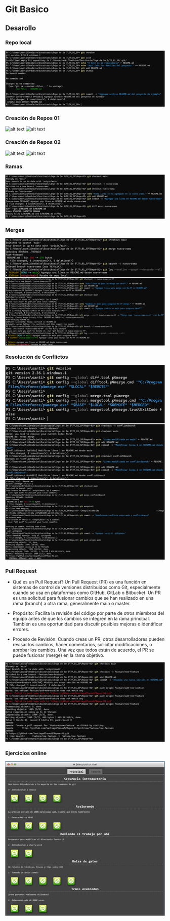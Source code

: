 # Git Basico
## Desarollo
### Repo local
![alt text](Crearunrepositoriolocalyagregararchivos.png)

### Creación de Repos 01 
![alt text](CreacióndeRepos01-P1.png)
![alt text](CreacióndeRepos01-P2.png)

### Creación de Repos 02
![alt text](CreacióndeRepos02-P1.png)
![alt text](CreacióndeRepos02-P2.png)

### Ramas
![alt text](Ramas.png)

### Merges
![alt text](Merges-P1.png)
![alt text](Merges-P2.png)

### Resolución de Conflictos
![alt text](Conflictos.png)
![alt text](Conflictos1.png)
![alt text](Conflictos2.png)

### Pull Request

* Qué es un Pull Request?
Un Pull Request (PR) es una función en sistemas de control de versiones distribuidos como Git, especialmente cuando se usa en plataformas como GitHub, GitLab o Bitbucket. Un PR es una solicitud para fusionar cambios que se han realizado en una rama (branch) a otra rama, generalmente main o master.

 * Propósito: Facilita la revisión del código por parte de otros miembros del equipo antes de que los cambios se integren en la rama principal. También es una oportunidad para discutir posibles mejoras o identificar errores.
  * Proceso de Revisión: Cuando creas un PR, otros desarrolladores pueden revisar los cambios, hacer comentarios, solicitar modificaciones, o aprobar los cambios. Una vez que todos están de acuerdo, el PR se puede fusionar (merge) en la rama objetivo.

![alt text](PullRequest.png)

### Ejercicios online
![alt text](algunos-ejercicios.png)